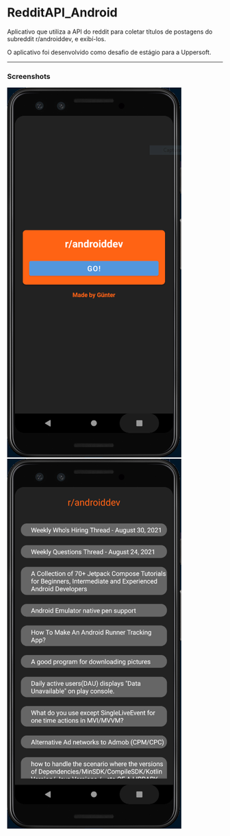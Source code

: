 # RedditAPI_Android
 Aplicativo que utiliza a API do reddit para coletar títulos de postagens do subreddit r/androiddev, e exibí-los.

 O aplicativo foi desenvolvido como desafio de estágio para a Uppersoft.

---------------------------------------------------------------------------------------------------------------------

### Screenshots

![image info](./Screenshots/frontPage.PNG)
![image info](./Screenshots/postListPage.PNG)